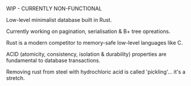 WIP - CURRENTLY NON-FUNCTIONAL

Low-level minimalist database built in Rust.

Currently working on pagination, serialisation & B+ tree opreations.



Rust is a modern competitor to memory-safe low-level languages like C.

ACID (atomicity, consistency, isolation & durability) properties are fundamental to database transactions.

Removing rust from steel with hydrochloric acid is called 'pickling'... it's a stretch.
